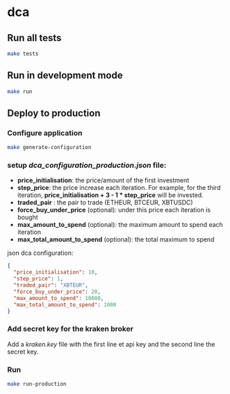 # dca

## Run all tests

```bash
make tests
```

## Run in development mode

```bash
make run
```

## Deploy to production

### Configure application

```bash
make generate-configuration
```

### setup *dca_configuration_production.json* file:

* **price_initialisation**: the price/amount of the first investment
* **step_price**: the price increase each iteration. For example, for the third iteration, **price_initialisation + 3 -
  1 * step_price** will be invested.
* **traded_pair** : the pair to trade (ETHEUR, BTCEUR, XBTUSDC)
* **force_buy_under_price** (optional): under this price each iteration is bought
* **max_amount_to_spend** (optional): the maximum amount to spend each iteration
* **max_total_amount_to_spend** (optional): the total maximum to spend

json dca configuration:

```json
{
  "price_initialisation": 10,
  "step_price": 1,
  "traded_pair": "XBTEUR",
  "force_buy_under_price": 20,
  "max_amount_to_spend": 10000,
  "max_total_amount_to_spend": 1000
}
```

### Add secret key for the kraken broker

Add a *kraken.key* file with the first line et api key and the second line the secret key.

### Run

```bash
make run-production
```